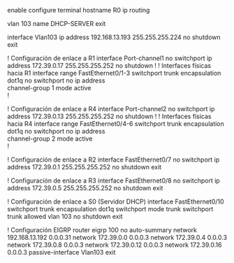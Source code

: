 enable
configure terminal
hostname R0
ip routing

vlan 103
 name DHCP-SERVER
exit

interface Vlan103
 ip address 192.168.13.193 255.255.255.224
 no shutdown
exit

! Configuración de enlace a R1
interface Port-channel1
 no switchport
 ip address 172.39.0.17 255.255.255.252
 no shutdown
!
! Interfaces físicas hacia R1 
interface range FastEthernet0/1-3
switchport trunk encapsulation dot1q
 no switchport
 no ip address             
 channel-group 1 mode active  
!

! Configuración de enlace a R4
interface Port-channel2
 no switchport
 ip address 172.39.0.13 255.255.255.252
 no shutdown
!
! Interfaces físicas hacia R4 
interface range FastEthernet0/4-6
switchport trunk encapsulation dot1q
 no switchport
 no ip address             
 channel-group 2 mode active  
!

! Configuración de enlace a R2
interface FastEthernet0/7
 no switchport
 ip address 172.39.0.1 255.255.255.252
 no shutdown
exit

! Configuración de enlace a R3
interface FastEthernet0/8
 no switchport
 ip address 172.39.0.5 255.255.255.252
 no shutdown
exit

! Configuración de enlace a S0 (Servidor DHCP)
interface FastEthernet0/10
 switchport trunk encapsulation dot1q
 switchport mode trunk
 switchport trunk allowed vlan 103
 no shutdown
exit

! Configuración EIGRP
router eigrp 100
 no auto-summary
 network 192.168.13.192 0.0.0.31
 network 172.39.0.0 0.0.0.3
 network 172.39.0.4 0.0.0.3
 network 172.39.0.8 0.0.0.3 
 network 172.39.0.12 0.0.0.3 
 network 172.39.0.16 0.0.0.3 
 passive-interface Vlan103
exit